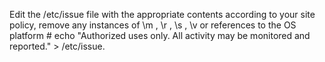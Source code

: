 Edit the /etc/issue file with the appropriate contents according to your site policy, remove any instances of \m , \r , \s , \v or references to the OS platform # echo "Authorized uses only. All activity may be monitored and reported." > /etc/issue.